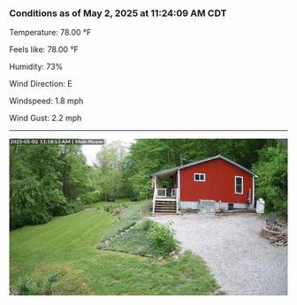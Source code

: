 ### Conditions as of May 2, 2025 at 11:24:09 AM CDT 

Temperature: 78.00 &deg;F

Feels like: 78.00 &deg;F

Humidity: 73%

Wind Direction: E

Windspeed: 1.8 mph

Wind Gust: 2.2 mph

---

<img src="./images/latest.jpeg"/>

